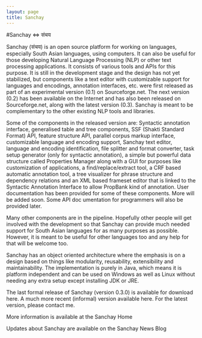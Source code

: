```yaml
---
layout: page
title: Sanchay
---
```


#Sanchay ⇔ संचय
	
Sanchay (संचय) is an open source platform for working on languages, especially South Asian languages, using computers. It can also be useful for those developing Natural Language Processing (NLP) or other text processing applications. It consists of various tools and APIs for this purpose. It is still in the development stage and the design has not yet stabilized, but components like a text editor with customizable support for languages and encodings, annotation interfaces, etc. were first released as part of an experimental version (0.1) on Sourceforge.net. The next version (0.2) has been available on the Internet and has also been released on Sourceforge.net, along with the latest version (0.3). Sanchay is meant to be complementary to the other existing NLP tools and libraries.

Some of the components in the released version are: Syntactic annotation interface, generalised table and tree components, SSF (Shakti Standard Format) API, feature structure API, parallel corpus markup interface, customizable language and encoding support, Sanchay text editor, language and encoding identification, file splitter and format converter, task setup generator (only for syntactic annotation), a simple but powerful data structure called Properties Manager along with a GUI for purposes like customization of applications, a find/replace/extract tool, a CRF based automatic annotation tool, a tree visualizer for phrase structure and dependency relations and an XML based frameset editor that is linked to the Syntactic Annotation Interface to allow PropBank kind of annotation. User documentation has been provided for some of these components. More will be added soon. Some API doc umentation for programmers will also be provided later.

Many other components are in the pipeline. Hopefully other people will get involved with the development so that Sanchay can provide much needed support for South Asian languages for as many purposes as possible. However, it is meant to be useful for other languages too and any help for that will be welcome too.

Sanchay has an object oriented architecture where the emphasis is on a design based on things like modularity, reusability, extensibility and maintainability. The implementation is purely in Java, which means it is platform independent and can be used on Windows as well as Linux without needing any extra setup except installing JDK or JRE.

The last formal release of Sanchay (version 0.3.0) is available for download here. A much more recent (informal) version available here. For the latest version, please contact me.

More information is available at the Sanchay Home

Updates about Sanchay are available on the Sanchay News Blog



